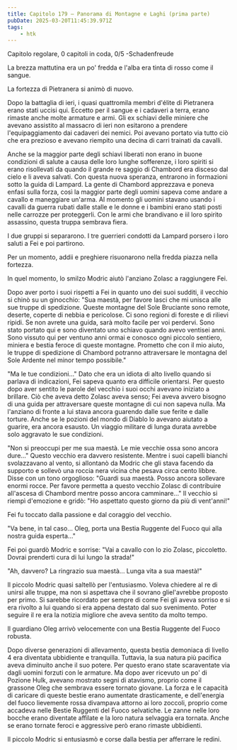 ```yaml
---
title: Capitolo 179 – Panorama di Montagne e Laghi (prima parte)
pubDate: 2025-03-20T11:45:39.971Z
tags:
    - htk
---
```



Capitolo regolare,
0 capitoli in coda, 0/5
-Schadenfreude


La brezza mattutina era un po' fredda e l'alba era tinta di rosso come il sangue.


La fortezza di Pietranera si animò di nuovo.


Dopo la battaglia di ieri, i quasi quattromila membri d'élite di Pietranera erano stati uccisi qui. Eccetto per il sangue e i cadaveri a terra, erano rimaste anche molte armature e armi. Gli ex schiavi delle miniere che avevano assistito al massacro di ieri non esitarono a prendere l'equipaggiamento dai cadaveri dei nemici. Poi avevano portato via tutto ciò che era prezioso e avevano riempito una decina di carri trainati da cavalli.


Anche se la maggior parte degli schiavi liberati non erano in buone condizioni di salute a causa delle loro lunghe sofferenze, i loro spiriti si erano risollevati da quando il grande re saggio di Chambord era disceso dal cielo e li aveva salvati.
Con questa nuova speranza, entrarono in formazioni sotto la guida di Lampard. La gente di Chambord apprezzava e poneva enfasi sulla forza, così la maggior parte degli uomini sapeva come andare a cavallo e maneggiare un'arma.
Al momento gli uomini stavano usando i cavalli da guerra rubati dalle stalle e le donne e i bambini erano stati posti nelle carrozze per proteggerli. Con le armi che brandivano e iil loro spirito assassino, questa truppa sembrava fiera.


I due gruppi si separarono. I tre guerrieri condotti da Lampard porsero i loro saluti a Fei e poi partirono.


Per un momento, addii e preghiere risuonarono nella fredda piazza nella fortezza.


In quel momento, lo smilzo Modric aiutò l'anziano Zolasc a raggiungere Fei.


Dopo aver porto i suoi rispetti a Fei in quanto uno dei suoi sudditi, il vecchio si chinò su un ginocchio: "Sua maestà, per favore lasci che mi unisca alle sue truppe di spedizione. Queste montagne del Sole Bruciante sono remote, deserte, coperte di nebbia e pericolose. Ci sono regioni di foreste e di rilievi ripidi. Se non avrete una guida, sarà molto facile per voi perdervi.
Sono stato portato qui e sono diventato uno schiavo quando avevo ventisei anni. Sono vissuto qui per ventuno anni ormai e conosco ogni piccolo sentiero, miniera e bestia feroce di queste montagne. Prometto che con il mio aiuto, le truppe di spedizione di Chambord potranno attraversare le montagna del Sole Ardente nel minor tempo possibile."


"Ma le tue condizioni..." Dato che era un idiota di alto livello quando si parlava di indicazioni, Fei sapeva quanto era difficile orientarsi. Per questo dopo aver sentito le parole del vecchio i suoi occhi avevano iniziato a brillare. Ciò che aveva detto Zolasc aveva senso; Fei aveva avvero bisogno di una guida per attraversare queste montagne di cui non sapeva nulla. Ma l'anziano di fronte a lui stava ancora guarendo dalle sue ferite e dalle torture. Anche se le pozioni del mondo di Diablo lo avevano aiutato a guarire, era ancora esausto. Un viaggio militare di lunga durata avrebbe solo aggravato le sue condizioni.


"Non si preoccupi per me sua maestà. Le mie vecchie ossa sono ancora dure..." Questo vecchio era davvero resistente. Mentre i suoi capelli bianchi svolazzavano al vento, si allontanò da Modric che gli stava facendo da supporto e sollevò una roccia nera vicina che pesava circa cento libbre. Disse con un tono orgoglioso: "Guardi sua maestà. Posso ancora sollevare enormi rocce. Per favore permetta a questo vecchio Zolasc di contribuire all'ascesa di Chambord mentre posso ancora camminare..." Il vecchio si riempì d'emozione e gridò: "Ho aspettato questo giorno da più di vent'anni!"


Fei fu toccato dalla passione e dal coraggio del vecchio.


"Va bene, in tal caso... Oleg, porta una Bestia Ruggente del Fuoco qui alla nostra guida esperta..."


Fei poi guardò Modric e sorrise: "Vai a cavallo con lo zio Zolasc, piccoletto. Dovrai prenderti cura di lui lungo la strada!"


"Ah, davvero? La ringrazio sua maestà... Lunga vita a sua maestà!"


Il piccolo Modric quasi saltellò per l'entusiasmo. Voleva chiedere al re di unirsi alle truppe, ma non si aspettava che il sovrano gliel'avrebbe proposto per primo. Si sarebbe ricordato per sempre di come Fei gli aveva sorriso e si era rivolto a lui quando si era appena destato dal suo svenimento. Poter seguire il re era la notizia migliore che aveva sentito da molto tempo.


Il guardiano Oleg arrivò velocemente con una Bestia Ruggente del Fuoco robusta.


Dopo diverse generazioni di allevamento, questa bestia demoniaca di livello 4 era diventata ubbidiente e tranquilla. Tuttavia, la sua natura più pacifica aveva diminuito anche il suo potere. Per questo erano state scaraventate via dagli uomini forzuti con le armature.
Ma dopo aver ricevuto un po' di Pozione Hulk, avevano mostrato segni di atavismo, proprio come il grassone Oleg che sembrava essere tornato giovane. La forza e le capacità di caricare di queste bestie erano aumentate drasticamente, e dell'energia del fuoco lievemente rossa divampava attorno ai loro zoccoli, proprio come accadeva nelle Bestie Ruggenti del Fuoco selvatiche.
Le zanne nelle loro bocche erano diventate affilate e la loro natura selvaggia era tornata. Anche se erano tornate feroci e aggressive però erano rimaste ubbidienti.


Il piccolo Modric si entusiasmò e corse dalla bestia per afferrare le redini.







